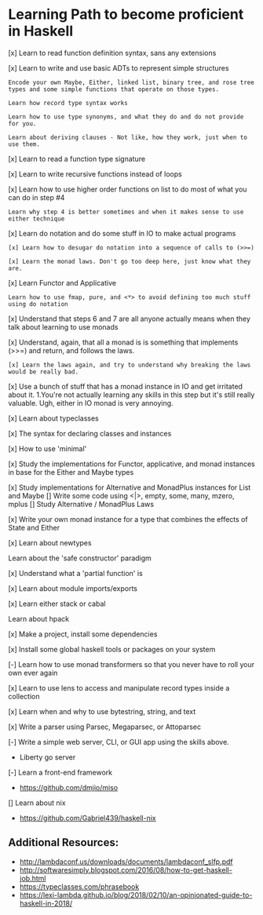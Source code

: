 # Learning Path to become proficient in Haskell

[x] Learn to read function definition syntax, sans any extensions

[x] Learn to write and use basic ADTs to represent simple structures

    Encode your own Maybe, Either, linked list, binary tree, and rose tree types and some simple functions that operate on those types.

    Learn how record type syntax works

    Learn how to use type synonyms, and what they do and do not provide for you.

    Learn about deriving clauses - Not like, how they work, just when to use them.

[x] Learn to read a function type signature

[x] Learn to write recursive functions instead of loops

[x] Learn how to use higher order functions on list to do most of what you can do in step #4

    Learn why step 4 is better sometimes and when it makes sense to use either technique

[x] Learn do notation and do some stuff in IO to make actual programs

    [x] Learn how to desugar do notation into a sequence of calls to (>>=)

    [x] Learn the monad laws. Don't go too deep here, just know what they are.

[x] Learn Functor and Applicative

    Learn how to use fmap, pure, and <*> to avoid defining too much stuff using do notation

[x] Understand that steps 6 and 7 are all anyone actually means when they talk about learning to use monads

[x] Understand, again, that all a monad is is something that implements (>>=) and return, and follows the laws.

    [x] Learn the laws again, and try to understand why breaking the laws would be really bad.

[x] Use a bunch of stuff that has a monad instance in IO and get irritated about it. 1.You're not actually learning any skills in this step but it's still really valuable.
  Ugh, either in IO monad is very annoying.

[x] Learn about typeclasses

[x] The syntax for declaring classes and instances

[x] How to use 'minimal'

[x] Study the implementations for Functor, applicative, and monad instances in base for the Either and Maybe types

[x] Study implementations for Alternative and MonadPlus instances for List and Maybe
  [] Write some code using <|>, empty, some, many, mzero, mplus
  [] Study Alternative / MonadPlus Laws

[x] Write your own monad instance for a type that combines the effects of State and Either

[x] Learn about newtypes

Learn about the 'safe constructor' paradigm

[x] Understand what a 'partial function' is

[x] Learn about module imports/exports

[x] Learn either stack or cabal

Learn about hpack

[x] Make a project, install some dependencies

[x] Install some global haskell tools or packages on your system

[-] Learn how to use monad transformers so that you never have to roll your own ever again

[x] Learn to use lens to access and manipulate record types inside a collection

[x] Learn when and why to use bytestring, string, and text

[x] Write a parser using Parsec, Megaparsec, or Attoparsec

[-] Write a simple web server, CLI, or GUI app using the skills above.
  * Liberty go server

[-] Learn a front-end framework
  * https://github.com/dmjio/miso

[] Learn about nix
  * https://github.com/Gabriel439/haskell-nix


## Additional Resources:
* http://lambdaconf.us/downloads/documents/lambdaconf_slfp.pdf
* http://softwaresimply.blogspot.com/2016/08/how-to-get-haskell-job.html
* https://typeclasses.com/phrasebook
* https://lexi-lambda.github.io/blog/2018/02/10/an-opinionated-guide-to-haskell-in-2018/

